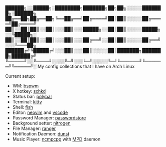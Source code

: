 ██████╗░░█████╗░████████╗███████╗██╗██╗░░░░░███████╗░██████╗
██╔══██╗██╔══██╗╚══██╔══╝██╔════╝██║██║░░░░░██╔════╝██╔════╝
██║░░██║██║░░██║░░░██║░░░█████╗░░██║██║░░░░░█████╗░░╚█████╗░
██║░░██║██║░░██║░░░██║░░░██╔══╝░░██║██║░░░░░██╔══╝░░░╚═══██╗
██████╔╝╚█████╔╝░░░██║░░░██║░░░░░██║███████╗███████╗██████╔╝
╚═════╝░░╚════╝░░░░╚═╝░░░╚═╝░░░░░╚═╝╚══════╝╚══════╝╚═════╝░
My config collections that I have on Arch Linux

Current setup:

- WM: [bspwm](https://github.com/baskerville/bspwm)
- X hotkey: [sxhkd](https://github.com/baskerville/sxhkd)
- Status bar: [polybar](https://github.com/polybar/polybar)
- Terminal: [kitty](https://github.com/kovidgoyal/kitty)
- Shell: [fish](https://github.com/fish-shell/fish-shell)
- Editor: [neovim](https://github.com/neovim/neovim) and [vscode](https://github.com/microsoft/vscode)
- Password Manager: [passwordstore](https://git.zx2c4.com/password-store)
- Background setter: [nitrogen](https://github.com/l3ib/nitrogen)
- File Manager: [ranger](https://github.com/ranger/ranger)
- Notification Daemon: [dunst](https://github.com/dunst-project/dunst)
- Music Player: [ncmpcpp](https://github.com/ncmpcpp/ncmpcpp) with [MPD](https://github.com/MusicPlayerDaemon/MPD) daemon